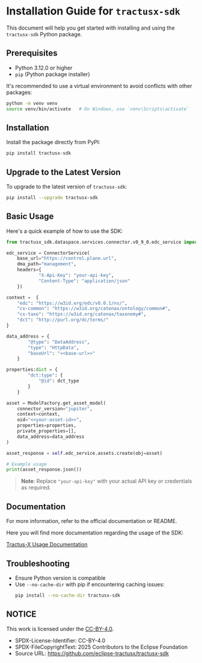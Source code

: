 
# Installation Guide for `tractusx-sdk`

This document will help you get started with installing and using the `tractusx-sdk` Python package.

## Prerequisites

- Python 3.12.0 or higher
- `pip` (Python package installer)

It's recommended to use a virtual environment to avoid conflicts with other packages:

```bash
python -m venv venv
source venv/bin/activate   # On Windows, use `venv\Scripts\activate`
```

## Installation

Install the package directly from PyPI:

```bash
pip install tractusx-sdk
```

## Upgrade to the Latest Version

To upgrade to the latest version of `tractusx-sdk`:

```bash
pip install --upgrade tractusx-sdk
```

## Basic Usage

Here's a quick example of how to use the SDK:

```python
from tractusx_sdk.dataspace.services.connector.v0_9_0.edc_service import ConnectorService

edc_service = ConnectorService(
    base_url="https://control.plane.url", 
    dma_path="management",
    headers={
            "X-Api-Key": "your-api-key",
            "Content-Type": "application/json"
    })

context =  {
    "edc": "https://w3id.org/edc/v0.0.1/ns/",
    "cx-common": "https://w3id.org/catenax/ontology/common#",
    "cx-taxo": "https://w3id.org/catenax/taxonomy#",
    "dct": "http://purl.org/dc/terms/"
}

data_address = { 
        "@type": "DataAddress",
        "type": "HttpData",
        "baseUrl": "<<base-url>>"
    }

properties:dict = {
        "dct:type": {
            "@id": dct_type
        }
    }

asset = ModelFactory.get_asset_model(
    connector_version="jupiter",
    context=context,
    oid="<<your-asset-id>>",
    properties=properties,
    private_properties=[],
    data_address=data_address
)

asset_response = self.edc_service.assets.create(obj=asset)

# Example usage
print(asset_response.json())
```

> **Note**: Replace `"your-api-key"` with your actual API key or credentials as required.

## Documentation

For more information, refer to the official documentation or README.

Here you will find more documentation regarding the usage of the SDK:

[Tractus-X Usage Documentation](./docs/user/README.md)

## Troubleshooting

- Ensure Python version is compatible
- Use `--no-cache-dir` with pip if encountering caching issues:
  ```bash
  pip install --no-cache-dir tractusx-sdk
  ```

## NOTICE

This work is licensed under the [CC-BY-4.0](https://creativecommons.org/licenses/by/4.0/legalcode).

- SPDX-License-Identifier: CC-BY-4.0
- SPDX-FileCopyrightText: 2025 Contributors to the Eclipse Foundation
- Source URL: https://github.com/eclipse-tractusx/tractusx-sdk
